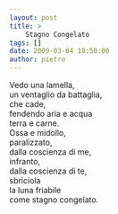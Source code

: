 ```yaml
---
layout: post
title: >
    Stagno Congelato
tags: []
date: 2009-03-04 18:50:00
author: pietro
---
```

Vedo una lamella,<br/>un ventaglio da battaglia,<br/>che cade,<br/>fendendo aria e acqua<br/>terra e carne.<br/>Ossa e midollo,<br/>paralizzato,<br/>dalla coscienza di me,<br/>infranto,<br/>dalla coscienza di te,<br/>sbriciola<br/>la luna friabile<br/>come stagno congelato.
